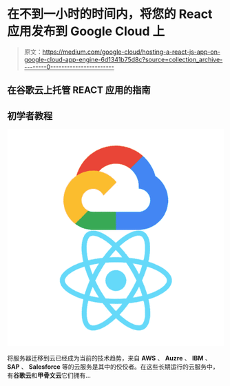 # 在不到一小时的时间内，将您的 React 应用发布到 Google Cloud 上

> 原文：<https://medium.com/google-cloud/hosting-a-react-js-app-on-google-cloud-app-engine-6d1341b75d8c?source=collection_archive---------0----------------------->

## 在谷歌云上托管 REACT 应用的指南

## 初学者教程

![](img/5c96eb3e36e81af7ea42314e8c5c7ab5.png)

将服务器迁移到云已经成为当前的技术趋势，来自 **AWS** 、 **Auzre** 、 **IBM** 、 **SAP** 、 **Salesforce** 等的云服务是其中的佼佼者。在这些长期运行的云服务中，有**谷歌云**和**甲骨文云**它们拥有…